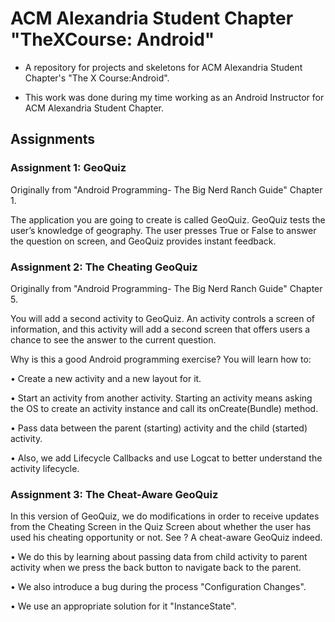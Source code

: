 # ACM Alexandria Student Chapter "TheXCourse: Android"
* A repository for projects and skeletons for ACM Alexandria Student Chapter's "The X Course:Android".

* This work was done during my time working as an Android Instructor for ACM Alexandria Student Chapter.

## Assignments
### Assignment 1: GeoQuiz
Originally from "Android Programming- The Big Nerd Ranch Guide" Chapter 1.

The application you are going to create is called GeoQuiz. GeoQuiz tests the user’s knowledge of
geography. The user presses True or False to answer the question on screen, and GeoQuiz provides
instant feedback.

### Assignment 2: The Cheating GeoQuiz
Originally from "Android Programming- The Big Nerd Ranch Guide" Chapter 5. 

You will add a second activity to GeoQuiz. An activity controls a screen of information,
and this activity will add a second screen that offers users a chance to see the answer to the current
question.

Why is this a good Android programming exercise? You will learn how to:

• Create a new activity and a new layout for it.

• Start an activity from another activity. Starting an activity means asking the OS to create an
activity instance and call its onCreate(Bundle) method.

• Pass data between the parent (starting) activity and the child (started) activity.

• Also, we add Lifecycle Callbacks and use Logcat to better understand the activity lifecycle.

### Assignment 3: The Cheat-Aware GeoQuiz
In this version of GeoQuiz, we do modifications in order to receive updates from the Cheating Screen in the Quiz Screen about whether the user has used his cheating opportunity or not. See ? A cheat-aware GeoQuiz indeed.

• We do this by learning about passing data from child activity to parent activity when we press the back button to navigate back to the parent. 

• We also introduce a bug during the process "Configuration Changes".

• We use an appropriate solution for it "InstanceState".

